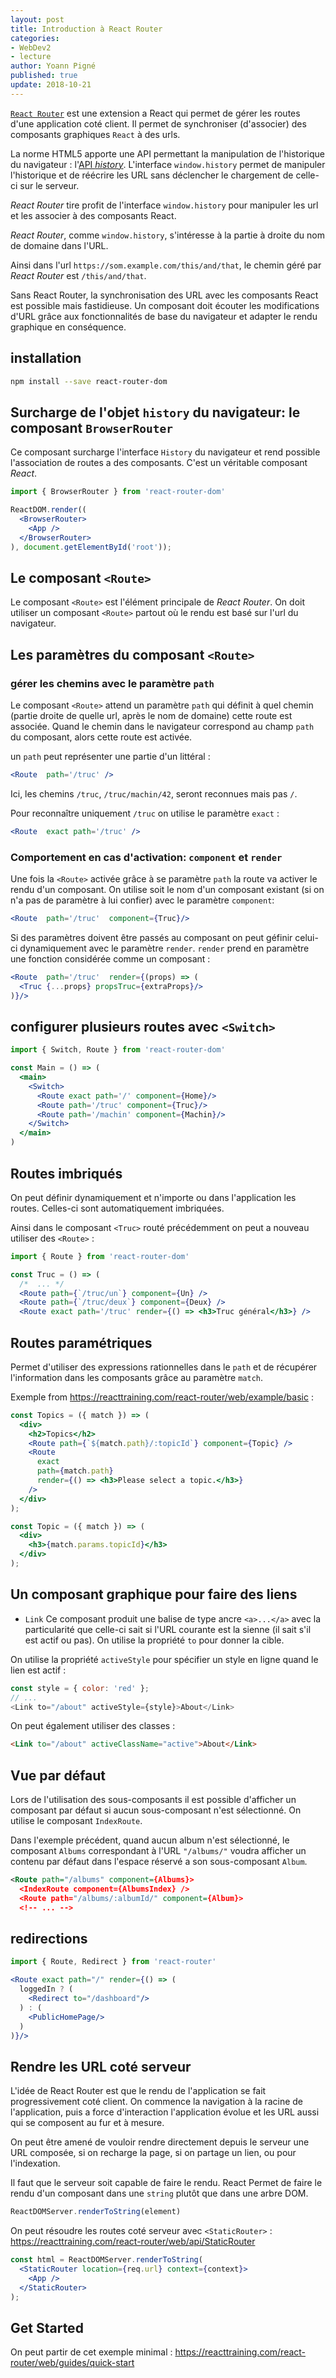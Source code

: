 ```yaml
---
layout: post
title: Introduction à React Router
categories:
- WebDev2
- lecture
author: Yoann Pigné
published: true
update: 2018-10-21
---
```


[`React Router`](https://github.com/ReactTraining/react-router) est une extension a React qui permet de gérer les routes d'une application coté client. Il permet de synchroniser (d'associer) des composants graphiques `React` à des urls.

La norme HTML5 apporte une API permettant la manipulation de l'historique du navigateur : l'[API *history*](https://developer.mozilla.org/en-US/docs/Web/API/History_API). L'interface  `window.history` permet de manipuler l'historique et de réécrire les URL sans déclencher le chargement de celle-ci sur le serveur. 

*React Router* tire profit de l'interface `window.history` pour manipuler les url et les associer à des composants React.

*React Router*, comme `window.history`, s'intéresse à la partie à droite du nom de domaine dans l'URL. 

Ainsi dans l'url `https://som.example.com/this/and/that`, le chemin géré par *React Router* est `/this/and/that`.


Sans React Router, la synchronisation des URL avec les composants React est possible mais fastidieuse. Un composant doit écouter les modifications d'URL grâce aux fonctionnalités de base du navigateur et adapter le rendu graphique en conséquence.

## installation


```bash
npm install --save react-router-dom
```

## Surcharge de l'objet  `history` du navigateur: le composant `BrowserRouter`

Ce composant surcharge l'interface `History` du navigateur et rend possible l'association de routes a des composants. C'est un véritable composant *React*.

```jsx
import { BrowserRouter } from 'react-router-dom'

ReactDOM.render((
  <BrowserRouter>
    <App />
  </BrowserRouter>
), document.getElementById('root'));
```

## Le composant `<Route>`

Le composant `<Route>` est l'élément principale de *React Router*. On doit utiliser un composant `<Route>` partout  où le rendu est basé sur l'url du navigateur.

## Les paramètres du composant `<Route>`

### gérer les chemins avec le paramètre `path`

Le composant `<Route>` attend un paramètre `path` qui définit à quel chemin (partie droite de quelle url, après le nom de domaine) cette route est associée. Quand le chemin dans le navigateur correspond au champ `path` du composant, alors cette route est activée.

un `path` peut représenter une partie d'un littéral : 

```jsx
<Route  path='/truc' />
```

Ici, les chemins `/truc`, `/truc/machin/42`, seront reconnues  mais pas `/`.

Pour reconnaître uniquement `/truc` on utilise le paramètre `exact` :

```jsx
<Route  exact path='/truc' />
```

### Comportement en cas d'activation: `component` et `render`

Une fois la `<Route>` activée grâce à se paramètre  `path` la route va activer le rendu d'un composant. On utilise soit le nom d'un composant existant (si on n'a pas de paramètre à lui confier) avec le paramètre `component`:

```jsx
<Route  path='/truc'  component={Truc}/>
```

Si des paramètres doivent être passés au composant on peut géfinir celui-ci dynamiquement  avec le paramètre `render`. `render` prend en paramètre une fonction considérée comme un composant :

```jsx
<Route  path='/truc'  render={(props) => (
  <Truc {...props} propsTruc={extraProps}/>
)}/>
```

## configurer plusieurs routes avec `<Switch>`

```jsx
import { Switch, Route } from 'react-router-dom'

const Main = () => (
  <main>
    <Switch>
      <Route exact path='/' component={Home}/>
      <Route path='/truc' component={Truc}/>
      <Route path='/machin' component={Machin}/>
    </Switch>
  </main>
)
```

## Routes imbriqués

On peut définir dynamiquement et n'importe ou dans l'application les routes. Celles-ci sont automatiquement imbriquées. 

Ainsi dans le composant `<Truc>` routé précédemment on peut a nouveau utiliser des `<Route>` :

```jsx
import { Route } from 'react-router-dom'

const Truc = () => (
  /*  ... */
  <Route path={`/truc/un`} component={Un} />
  <Route path={`/truc/deux`} component={Deux} />
  <Route exact path='/truc' render={() => <h3>Truc général</h3>} />
```

## Routes paramétriques

Permet d'utiliser des expressions rationnelles dans le `path` et de récupérer l'information dans les composants grâce au paramètre `match`.

Exemple from <https://reacttraining.com/react-router/web/example/basic> :

```jsx
const Topics = ({ match }) => (
  <div>
    <h2>Topics</h2>
    <Route path={`${match.path}/:topicId`} component={Topic} />
    <Route
      exact
      path={match.path}
      render={() => <h3>Please select a topic.</h3>}
    />
  </div>
);

const Topic = ({ match }) => (
  <div>
    <h3>{match.params.topicId}</h3>
  </div>
);
```

## Un composant graphique pour faire des liens

- `Link` Ce composant produit une balise de type ancre `<a>...</a>` avec la particularité que celle-ci sait si l'URL courante est la sienne (il sait s'il est actif ou pas). On utilise la propriété `to` pour donner la cible.

On utilise la propriété `activeStyle` pour spécifier un style en ligne quand le lien est actif :

```js
const style = { color: 'red' };
// ...
<Link to="/about" activeStyle={style}>About</Link>
```

On peut également utiliser des classes :

```html
<Link to="/about" activeClassName="active">About</Link>
```

## Vue par défaut

Lors de l'utilisation des sous-composants il est possible d'afficher un composant par défaut si aucun sous-composant n'est sélectionné. On utilise le composant `IndexRoute`.

Dans l'exemple précédent, quand aucun album n'est sélectionné, le composant `Albums` correspondant à l'URL `"/albums/"` voudra afficher un contenu par défaut dans l'espace réservé a son sous-composant `Album`.

```xml
<Route path="/albums" component={Albums}>
  <IndexRoute component={AlbumsIndex} />
  <Route path="/albums/:albumId/" component={Album}>
  <!-- ... -->
```

## redirections

```jsx
import { Route, Redirect } from 'react-router'

<Route exact path="/" render={() => (
  loggedIn ? (
    <Redirect to="/dashboard"/>
  ) : (
    <PublicHomePage/>
  )
)}/>
```

## Rendre les URL coté serveur

L'idée de React Router est que le rendu de l'application se fait progressivement coté client. On commence la navigation à la racine de l'application, puis a force d'interaction l'application évolue et les URL aussi qui se composent au fur et à mesure.

On peut être amené de vouloir rendre directement depuis le serveur une URL composée, si on recharge la page, si on partage un lien, ou pour l'indexation.

Il faut que le serveur soit capable de faire le rendu. React Permet de faire le rendu d'un composant dans une `string`  plutôt que dans une arbre DOM.

```js
ReactDOMServer.renderToString(element)
```

On peut résoudre les routes coté serveur avec `<StaticRouter>` : <https://reacttraining.com/react-router/web/api/StaticRouter>

```jsx
const html = ReactDOMServer.renderToString(
  <StaticRouter location={req.url} context={context}>
    <App />
  </StaticRouter>
);
```

## Get Started

On peut partir de cet exemple minimal : <https://reacttraining.com/react-router/web/guides/quick-start>
